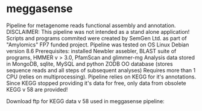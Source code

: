# meggasense
Pipeline for metagenome reads functional assembly and annotation.
DISCLAIMER:
This pipeline was not intended as a stand alone application!
Scripts and programs commited were created by SemGen Ltd. as part of "Amylomics" FP7 funded project.
Pipeline was tested on OS Linux Debian version 8.6
Prerequisites: installed Newbler assebler, BLAST suite of programs, HMMER v > 3.0, PfamScan and glimmer-mg
Analysis data stored in MongoDB, sqlite, MySQL and python ZODB OO database (stores sequence reads and all steps of subsequent analyses)
Requires more than 1 CPU (relies on multiprocessing).
Pipeline relies on KEGG for it's annotations. Since KEGG stopped providing it's data for free, only data from obsolete KEGG v 58 are provided!

Download ftp for KEGG data v 58 used in meggasense pipeline:



